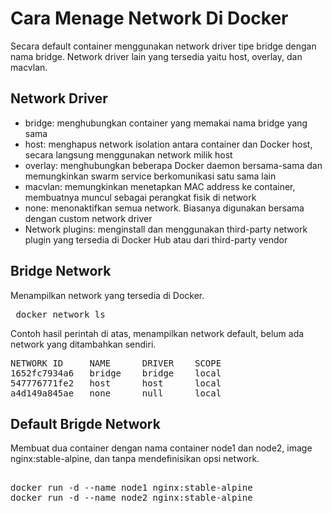 # Cara Menage Network Di Docker
Secara default container menggunakan network driver tipe bridge dengan nama bridge. Network driver lain yang tersedia yaitu host, overlay, dan macvlan.

## Network Driver
<ul>
  <li>bridge: menghubungkan container yang memakai nama bridge yang sama</li>
  <li>host: menghapus network isolation antara container dan Docker host, secara langsung menggunakan network milik host</li>
  <li>overlay: menghubungkan beberapa Docker daemon bersama-sama dan memungkinkan swarm service berkomunikasi satu sama lain</li>
  <li>macvlan: memungkinkan menetapkan MAC address ke container, membuatnya muncul sebagai perangkat fisik di network</li>
  <li>none: menonaktifkan semua network. Biasanya digunakan bersama dengan custom network driver</li>
  <li>Network plugins: menginstall dan menggunakan third-party network plugin yang tersedia di Docker Hub atau dari third-party vendor</li>
</ul>

## Bridge Network

Menampilkan network yang tersedia di Docker.
<pre>
 docker network ls    
</pre>

Contoh hasil perintah di atas, menampilkan network default, belum ada network yang ditambahkan sendiri.

<pre>
NETWORK ID     NAME      DRIVER    SCOPE
1652fc7934a6   bridge    bridge    local
547776771fe2   host      host      local
a4d149a845ae   none      null      local
</pre>

## Default Brigde Network

Membuat dua container dengan nama container node1 dan node2, image nginx:stable-alpine, dan tanpa mendefinisikan opsi network.
<pre> 
docker run -d --name node1 nginx:stable-alpine    
docker run -d --name node2 nginx:stable-alpine    
</pre>
